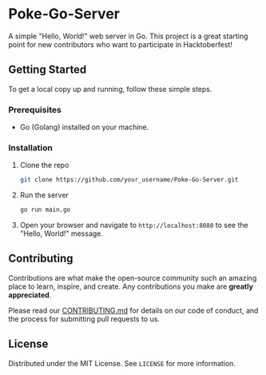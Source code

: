 # Poke-Go-Server

A simple "Hello, World!" web server in Go. This project is a great starting point for new contributors who want to participate in Hacktoberfest!

## Getting Started

To get a local copy up and running, follow these simple steps.

### Prerequisites

*   Go (Golang) installed on your machine.

### Installation

1.  Clone the repo
    ```sh
    git clone https://github.com/your_username/Poke-Go-Server.git
    ```
2.  Run the server
    ```sh
    go run main.go
    ```
3.  Open your browser and navigate to `http://localhost:8080` to see the "Hello, World!" message.

## Contributing

Contributions are what make the open-source community such an amazing place to learn, inspire, and create. Any contributions you make are **greatly appreciated**.

Please read our [CONTRIBUTING.md](CONTRIBUTING.md) for details on our code of conduct, and the process for submitting pull requests to us.

## License

Distributed under the MIT License. See `LICENSE` for more information.
